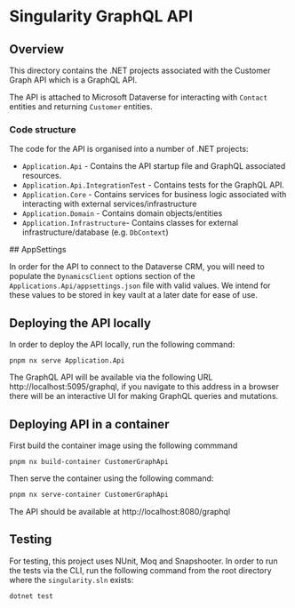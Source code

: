 # Singularity GraphQL API

## Overview

This directory contains the .NET projects associated with the Customer Graph API which is a GraphQL API.

The API is attached to Microsoft Dataverse for interacting with `Contact` entities and returning `Customer` entities.

### Code structure

The code for the API is organised into a number of .NET projects:

- `Application.Api` - Contains the API startup file and GraphQL associated resources.
- `Application.Api.IntegrationTest` - Contains tests for the GraphQL API.
- `Application.Core` - Contains services for business logic associated with interacting with external services/infrastructure
- `Application.Domain` - Contains domain objects/entities
- `Application.Infrastructure`- Contains classes for external infrastructure/database (e.g. `DbContext`)

## AppSettings

In order for the API to connect to the Dataverse CRM, you will need to populate the `DynamicsClient` options section of the `Applications.Api/appsettings.json` file with valid values. We intend for these values to be stored in key vault at a later date for ease of use.

## Deploying the API locally

In order to deploy the API locally, run the following command:

```
pnpm nx serve Application.Api
```

The GraphQL API will be available via the following URL http://localhost:5095/graphql, if you navigate to this address in a browser there will be an interactive UI for making GraphQL queries and mutations.

## Deploying API in a container

First build the container image using the following commmand

```
pnpm nx build-container CustomerGraphApi
```

Then serve the container using the following command:

```sh
pnpm nx serve-container CustomerGraphApi
```

The API should be available at http://localhost:8080/graphql

## Testing

For testing, this project uses NUnit, Moq and Snapshooter. In order to run the tests via the CLI, run the following command from the root directory where the `singularity.sln` exists:

```sh
dotnet test
```
